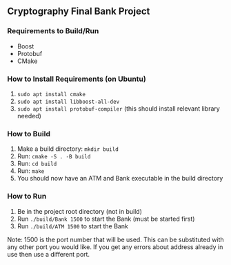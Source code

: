 ## Cryptography Final Bank Project

### Requirements to Build/Run

* Boost
* Protobuf
* CMake

### How to Install Requirements (on Ubuntu)

1. `sudo apt install cmake`
2. `sudo apt install libboost-all-dev`
3. `sudo apt install protobuf-compiler` (this should install relevant library needed)

### How to Build

1. Make a build directory: `mkdir build`
2. Run: `cmake -S . -B build`
3. Run: `cd build`
4. Run: `make`
5. You should now have an ATM and Bank executable in the build directory

### How to Run

1. Be in the project root directory (not in build)
2. Run `./build/Bank 1500` to start the Bank (must be started first)
3. Run `./build/ATM 1500` to start the Bank

Note: 1500 is the port number that will be used. This can be substituted
with any other port you would like. If you get any errors about address
already in use then use a different port.
